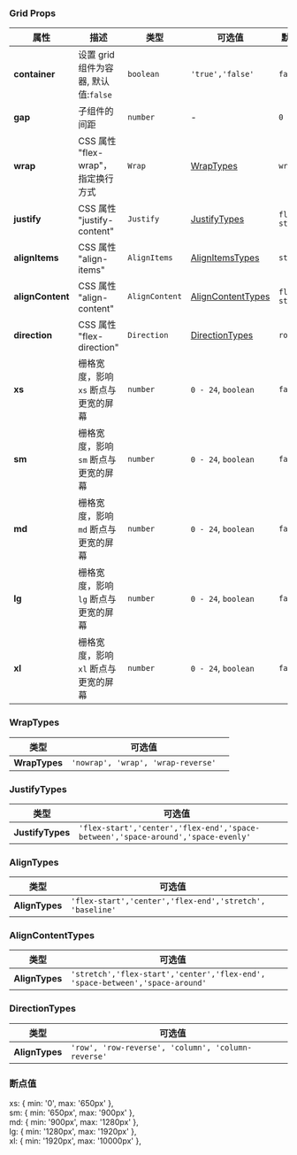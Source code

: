 <playground
  title="默认的"
  name="ex-grid-default"
/>

<playground 
  title="流体布局" 
  desc="容器的自动换行与缩放"
  name="ex-grid-fluid"
 />

<playground 
  title="响应式布局" 
  desc="在不同屏幕宽度下自动使用不同布局方式"
  name="ex-grid-responsive"
 />

<playground 
  title="隐藏元素" 
  desc="当单位大小为 0 时会自动隐藏当前元素"
  name="ex-grid-hidden"
 />

<playground 
  title="自动宽度" 
  desc="自动分配剩余宽度"
  name="ex-grid-auto"
 />

### Grid Props

| 属性             | 描述                                 | 类型           | 可选值                                  | 默认值       |
| ---------------- | ------------------------------------ | -------------- | --------------------------------------- | ------------ |
| **container**    | 设置 grid 组件为容器, 默认值:`false` | `boolean`      | `'true','false'`                        | `false`      |
| **gap**          | 子组件的间距                         | `number`       | -                                       | `0`          |
| **wrap**         | CSS 属性 "flex-wrap"，指定换行方式   | `Wrap`         | [WrapTypes](#wraptypes)                 | `wrap`       |
| **justify**      | CSS 属性 "justify-content"           | `Justify`      | [JustifyTypes](#justifytypes)           | `flex-start` |
| **alignItems**   | CSS 属性 "align-items"               | `AlignItems`   | [AlignItemsTypes](#alignitemstypes)     | `stretch`    |
| **alignContent** | CSS 属性 "align-content"             | `AlignContent` | [AlignContentTypes](#aligncontenttypes) | `flex-start` |
| **direction**    | CSS 属性 "flex-direction"            | `Direction`    | [DirectionTypes](#directiontypes)       | `row`        |
| **xs**           | 栅格宽度，影响 `xs` 断点与更宽的屏幕 | `number`       | `0 - 24`, `boolean`                     | `false`      |
| **sm**           | 栅格宽度，影响 `sm` 断点与更宽的屏幕 | `number`       | `0 - 24`, `boolean`                     | `false`      |
| **md**           | 栅格宽度，影响 `md` 断点与更宽的屏幕 | `number`       | `0 - 24`, `boolean`                     | `false`      |
| **lg**           | 栅格宽度，影响 `lg` 断点与更宽的屏幕 | `number`       | `0 - 24`, `boolean`                     | `false`      |
| **xl**           | 栅格宽度，影响 `xl` 断点与更宽的屏幕 | `number`       | `0 - 24`, `boolean`                     | `false`      |

### WrapTypes

| 类型          | 可选值                             |     |
| ------------- | ---------------------------------- | --- |
| **WrapTypes** | `'nowrap', 'wrap', 'wrap-reverse'` |     |

### JustifyTypes

| 类型             | 可选值                                                                           |     |
| ---------------- | -------------------------------------------------------------------------------- | --- |
| **JustifyTypes** | `'flex-start','center','flex-end','space-between','space-around','space-evenly'` |     |

### AlignTypes

| 类型           | 可选值                                                   |     |
| -------------- | -------------------------------------------------------- | --- |
| **AlignTypes** | `'flex-start','center','flex-end','stretch', 'baseline'` |     |

### AlignContentTypes

| 类型           | 可选值                                                                       |     |
| -------------- | ---------------------------------------------------------------------------- | --- |
| **AlignTypes** | `'stretch','flex-start','center','flex-end', 'space-between','space-around'` |     |

### DirectionTypes

| 类型           | 可选值                                             |     |
| -------------- | -------------------------------------------------- | --- |
| **AlignTypes** | `'row', 'row-reverse', 'column', 'column-reverse'` |     |

### 断点值

<fe-code block>
xs: { min: '0', max: '650px' },
<br/>
sm: { min: '650px', max: '900px' },
<br/>
md: { min: '900px', max: '1280px' },
<br/>
lg: { min: '1280px', max: '1920px' },
<br/>
xl: { min: '1920px', max: '10000px' },

</fe-code>

